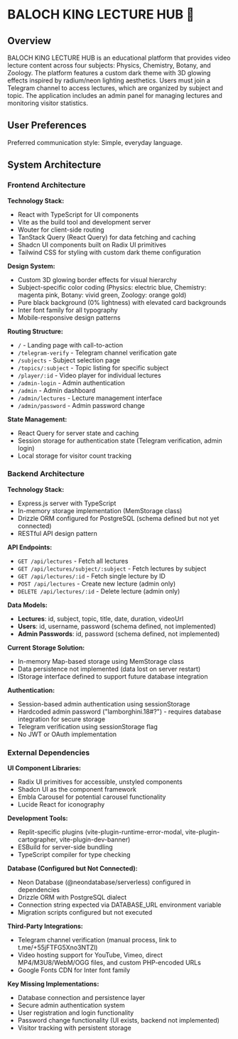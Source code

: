 # BALOCH KING LECTURE HUB 👑

## Overview

BALOCH KING LECTURE HUB is an educational platform that provides video lecture content across four subjects: Physics, Chemistry, Botany, and Zoology. The platform features a custom dark theme with 3D glowing effects inspired by radium/neon lighting aesthetics. Users must join a Telegram channel to access lectures, which are organized by subject and topic. The application includes an admin panel for managing lectures and monitoring visitor statistics.

## User Preferences

Preferred communication style: Simple, everyday language.

## System Architecture

### Frontend Architecture

**Technology Stack:**
- React with TypeScript for UI components
- Vite as the build tool and development server
- Wouter for client-side routing
- TanStack Query (React Query) for data fetching and caching
- Shadcn UI components built on Radix UI primitives
- Tailwind CSS for styling with custom dark theme configuration

**Design System:**
- Custom 3D glowing border effects for visual hierarchy
- Subject-specific color coding (Physics: electric blue, Chemistry: magenta pink, Botany: vivid green, Zoology: orange gold)
- Pure black background (0% lightness) with elevated card backgrounds
- Inter font family for all typography
- Mobile-responsive design patterns

**Routing Structure:**
- `/` - Landing page with call-to-action
- `/telegram-verify` - Telegram channel verification gate
- `/subjects` - Subject selection page
- `/topics/:subject` - Topic listing for specific subject
- `/player/:id` - Video player for individual lectures
- `/admin-login` - Admin authentication
- `/admin` - Admin dashboard
- `/admin/lectures` - Lecture management interface
- `/admin/password` - Admin password change

**State Management:**
- React Query for server state and caching
- Session storage for authentication state (Telegram verification, admin login)
- Local storage for visitor count tracking

### Backend Architecture

**Technology Stack:**
- Express.js server with TypeScript
- In-memory storage implementation (MemStorage class)
- Drizzle ORM configured for PostgreSQL (schema defined but not yet connected)
- RESTful API design pattern

**API Endpoints:**
- `GET /api/lectures` - Fetch all lectures
- `GET /api/lectures/subject/:subject` - Fetch lectures by subject
- `GET /api/lectures/:id` - Fetch single lecture by ID
- `POST /api/lectures` - Create new lecture (admin only)
- `DELETE /api/lectures/:id` - Delete lecture (admin only)

**Data Models:**
- **Lectures**: id, subject, topic, title, date, duration, videoUrl
- **Users**: id, username, password (schema defined, not implemented)
- **Admin Passwords**: id, password (schema defined, not implemented)

**Current Storage Solution:**
- In-memory Map-based storage using MemStorage class
- Data persistence not implemented (data lost on server restart)
- IStorage interface defined to support future database integration

**Authentication:**
- Session-based admin authentication using sessionStorage
- Hardcoded admin password ("lamborghini.18#?") - requires database integration for secure storage
- Telegram verification using sessionStorage flag
- No JWT or OAuth implementation

### External Dependencies

**UI Component Libraries:**
- Radix UI primitives for accessible, unstyled components
- Shadcn UI as the component framework
- Embla Carousel for potential carousel functionality
- Lucide React for iconography

**Development Tools:**
- Replit-specific plugins (vite-plugin-runtime-error-modal, vite-plugin-cartographer, vite-plugin-dev-banner)
- ESBuild for server-side bundling
- TypeScript compiler for type checking

**Database (Configured but Not Connected):**
- Neon Database (@neondatabase/serverless) configured in dependencies
- Drizzle ORM with PostgreSQL dialect
- Connection string expected via DATABASE_URL environment variable
- Migration scripts configured but not executed

**Third-Party Integrations:**
- Telegram channel verification (manual process, link to t.me/+55jFTFG5Xno3NTZl)
- Video hosting support for YouTube, Vimeo, direct MP4/M3U8/WebM/OGG files, and custom PHP-encoded URLs
- Google Fonts CDN for Inter font family

**Key Missing Implementations:**
- Database connection and persistence layer
- Secure admin authentication system
- User registration and login functionality
- Password change functionality (UI exists, backend not implemented)
- Visitor tracking with persistent storage